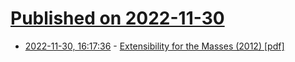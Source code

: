 # [Published on 2022-11-30](index.md)

* [2022-11-30, 16:17:36](https://news.ycombinator.com/item?id=33802926) - [Extensibility for the Masses (2012) [pdf]](https://www.cs.utexas.edu/~wcook/Drafts/2012/ecoop2012.pdf)
